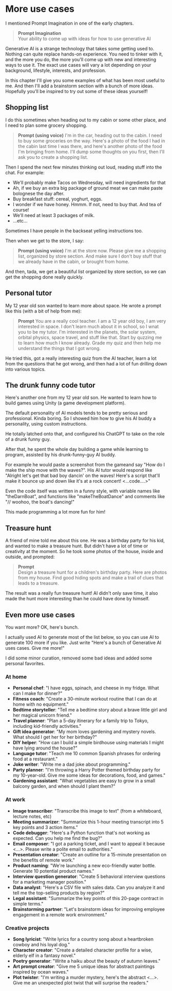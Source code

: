 # More use cases

I mentioned Prompt Imagination in one of the early chapters.

> **Prompt Imagination**  
> Your ability to come up with ideas for how to use generative AI

Generative AI is a strange technology that takes some getting used to. Nothing can quite replace hands-on experience. You need to tinker with it, and the more you do, the more you'll come up with new and interesting ways to use it. The exact use cases will vary a lot depending on your background, lifestyle, interests, and profession.

In this chapter I'll give you some examples of what has been most useful to me. And then I'll add a brainstorm section with a bunch of more ideas. Hopefully you'll be inspired to try out some of these ideas yourself!

## Shopping list

I do this sometimes when heading out to my cabin or some other place, and I need to plan some grocery shopping.

> **Prompt (using voice)**
> I'm in the car, heading out to the cabin. I need to buy some groceries on the way.
> Here's a photo of the food I had in the cabin last time I was there,
> and here's another photo of the food I'm bringing from home.
> I'll dump some thoughts on you first, then I'll ask you to create a shopping list.

Then I spend the next few minutes thinking out loud, reading stuff into the chat. For example:

- We'll probably make Tacos on Wednesday, will need ingredients for that
- Ah, if we buy an extra big package of ground meat we can make paste bolognese the day after.
- Buy breakfast stuff: cereal, yoghurt, eggs.
- I wonder if we have honey. Hmmm. If not, need to buy that. And tea of course!
- We'll need at least 3 packages of milk.
- ...etc...

Sometimes I have people in the backseat yelling instructions too.

Then when we get to the store, I say:

> **Prompt (using voice)**
> I'm at the store now. Please give me a shopping list, organized by store section.
> And make sure I don't buy stuff that we already have in the cabin, or brought from home.

And then, tada, we get a beautiful list organized by store section, so we can get the shopping done really quickly.

## Personal tutor

My 12 year old son wanted to learn more about space. He wrote a prompt like this (with a bit of help from me):

> **Prompt**
> You are a really cool teacher.
> I am a 12 year old boy, I am very interested in space. I don't learn much about it in school, so I wnat you to be my tutor.
> I'm interested in the planets, the solar system, orbital physics, space travel, and stuff like that.
> Start by quzzing me to learn how much I know already.
> Grade my quiz and then help me understand the things that I got wrong.

He tried this, got a really interesting quiz from the AI teacher, learn a lot from the questions that he got wrong, and then had a lot of fun drilling down into various topics.

## The drunk funny code tutor

Here's another one from my 12 year old son. He wanted to learn how to build games using Unity (a game development platform).

The default personality of AI models tends to be pretty serious and professional. Kinda boring. So I showed him how to give his AI buddy a personality, using custom instructions.

He totally latched onto that, and configured his ChatGPT to take on the role of a drunk funny guy.

After that, he spent the whole day building a game while learning to program, assisted by his drunk-funny-guy AI buddy.

For example he would paste a screenshot from the gameand say "How do I make the ship move with the waves?". His AI tutor would respond like "Alright let's get that bad boy dancin' on the waves! Here's a script that'll make it bounce up and down like it's at a rock concert! <...code....>"

Even the code itself was written in a funny style, with variable names like "theDarnBoat", and functions like "makeTheBoatDance" and comments like "// woohoo, the boat's dancing!"

This made programming a lot more fun for him!

## Treasure hunt

A friend of mine told me about this one. He was a birthday party for his kid, and wanted to make a treasure hunt. But didn't have a lot of time or creativity at the moment. So he took some photos of the house, inside and outside, and prompted:

> **Prompt**  
> Design a treasure hunt for a children's birthday party. Here are photos from my house. Find good hiding spots and make a trail of clues that leads to a treasure.

The result was a really fun treasure hunt! AI didn't only save time, it also made the hunt more interesting than he could have done by himself.

## Even more use cases

You want more? OK, here's bunch.

I actually used AI to generate most of the list below, so you can use AI to generate 100 more if you like. Just write "Here's a bunch of Generative AI uses cases. Give me more!"

I did some minor curation, removed some bad ideas and added some personal favorites.

### At home

- **Personal chef**: "I have eggs, spinach, and cheese in my fridge. What can I make for dinner?"
- **Fitness coach**: "Create a 30-minute workout routine that I can do at home with no equipment."
- **Bedtime storyteller**: "Tell me a bedtime story about a brave little girl and her magical unicorn friend."
- **Travel planner**: "Plan a 5-day itinerary for a family trip to Tokyo, including kid-friendly activities."
- **Gift idea generator**: "My mom loves gardening and mystery novels. What should I get her for her birthday?"
- **DIY helper**: "How can I build a simple birdhouse using materials I might have lying around the house?"
- **Language tutor**: "Teach me 10 common Spanish phrases for ordering food at a restaurant."
- **Joke writer**: "Write me a dad joke about programming."
- **Party planner**: "I'm throwing a Harry Potter themed birthday party for my 10-year-old. Give me some ideas for decorations, food, and games."
- **Gardening assistant**: "What vegetables are easy to grow in a small balcony garden, and when should I plant them?"

### At work

- **Image transcriber**: "Transcribe this image to text" (from a whiteboard, lecture notes, etc)
- **Meeting summarizer**: "Summarize this 1-hour meeting transcript into 5 key points and 3 action items."
- **Code debugger**: "Here's a Python function that's not working as expected. Can you help me find the bug?"
- **Email composer**: "I got a parking ticket, and I want to appeal it because <...>. Please write a polite email to authorities."
- **Presentation creator**: "Create an outline for a 15-minute presentation on the benefits of remote work."
- **Product naming**: "We're launching a new eco-friendly water bottle. Generate 10 potential product names."
- **Interview question generator**: "Create 5 behavioral interview questions for a marketing manager position."
- **Data analyst**: "Here's a CSV file with sales data. Can you analyze it and tell me the top-selling products by region?"
- **Legal assistant**: "Summarize the key points of this 20-page contract in simple terms."
- **Brainstorming partner**: "Let's brainstorm ideas for improving employee engagement in a remote work environment."

### Creative projects

- **Song lyricist**: "Write lyrics for a country song about a heartbroken cowboy and his loyal dog."
- **Character creator**: "Create a detailed character profile for a wise, elderly elf in a fantasy novel."
- **Poetry generator**: "Write a haiku about the beauty of autumn leaves."
- **Art prompt creator**: "Give me 5 unique ideas for abstract paintings inspired by ocean waves."
- **Plot twister**: "I'm writing a murder mystery, here's the abstract <...>. Give me an unexpected plot twist that will surprise the readers."
